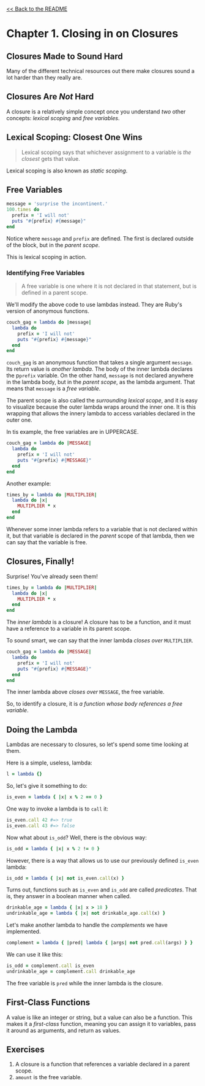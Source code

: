 [&lt;&lt; Back to the README](README.md)

# Chapter 1. Closing in on Closures

## Closures Made to Sound Hard

Many of the different technical resources out there make closures sound a lot
harder than they really are.

## Closures Are _Not_ Hard

A closure is a relatively simple concept once you understand _two_ other
concepts: _lexical scoping_ and _free variables_.

## Lexical Scoping: Closest One Wins

> Lexical scoping says that whichever assignment to a variable is _the
  closest_ gets that value.

Lexical scoping is also known as _static scoping_.

## Free Variables

```ruby
message = 'surprise the incontinent.'
100.times do
  prefix = 'I will not'
  puts "#{prefix} #{message}"
end
```

Notice where `message` and `prefix` are defined. The first is declared outside
of the block, but in the _parent scope_.

This is lexical scoping in action.

### Identifying Free Variables

> A free variable is one where it is not declared in that statement, but is
  defined in a parent scope.

We'll modify the above code to use lambdas instead. They are Ruby's version of
anonymous functions.

```ruby
couch_gag = lambda do |message|
  lambda do
    prefix = 'I will not'
    puts "#{prefix} #{message}"
  end
end
```

`couch_gag` is an anonymous function that takes a single argument `message`.
Its return value is _another lambda_. The body of the inner lambda declares
the p`prefix` variable. On the other hand, `message` is not declared anywhere
in the lambda body, but in the _parent scope_, as the lambda argument. That
means that `message` is a _free variable_.

The parent scope is also called the _surrounding lexical scope_, and it is
easy to visualize because the outer lambda wraps around the inner one. It is
this wrapping that allows the innery lambda to access variables declared in
the outer one.

In tis example, the free variables are in UPPERCASE.

```ruby
couch_gag = lambda do |MESSAGE|
  lambda do
    prefix = 'I will not'
    puts "#{prefix} #{MESSAGE}"
  end
end
```

Another example:

```ruby
times_by = lambda do |MULTIPLIER|
  lambda do |x|
    MULTIPLIER * x
  end
end
```

Whenever some inner lambda refers to a variable that is not declared within
it, but that variable is declared in the _parent_ scope of that lambda, then
we can say that the variable is free.

## Closures, Finally!

Surprise! You've already seen them!

```ruby
times_by = lambda do |MULTIPLIER|
  lambda do |x|
    MULTIPLIER * x
  end
end
```

The _inner lambda_ is a closure! A closure has to be a function, and it must
have a reference to a variable in its parent scope.

To sound smart, we can say that the inner lambda _closes over_ `MULTIPLIER`.

```ruby
couch_gag = lambda do |MESSAGE|
  lambda do
    prefix = 'I will not'
    puts "#{prefix} #{MESSAGE}"
  end
end
```

The inner lambda above _closes over_ `MESSAGE`, the free variable.

So, to identify a closure, it is _a function whose body references a free
variable_.

## Doing the Lambda

Lambdas are necessary to closures, so let's spend some time looking at them.

Here is a simple, useless, lambda:

```ruby
l = lambda {}
```

So, let's give it something to do:

```ruby
is_even = lambda { |x| x % 2 == 0 }
```

One way to invoke a lambda is to `call` it:

```ruby
is_even.call 42 #=> true
is_even.call 43 #=> false
```

Now what about `is_odd`? Well, there is the obvious way:

```ruby
is_odd = lambda { |x| x % 2 != 0 }
```

However, there is a way that allows us to use our previously defined `is_even`
lambda:

```ruby
is_odd = lambda { |x| not is_even.call(x) }
```

Turns out, functions such as `is_even` and `is_odd` are called _predicates_.
That is, they answer in a boolean manner when called.

```ruby
drinkable_age = lambda { |x| x > 18 }
undrinkable_age = lambda { |x| not drinkable_age.call(x) }
```

Let's make another lambda to handle the _complements_ we have implemented.

```ruby
complement = lambda { |pred| lambda { |args| not pred.call(args) } }
```

We can use it like this:

```ruby
is_odd = complement.call is_even
undrinkable_age = complement.call drinkable_age
```

The free variable is `pred` while the inner lambda is the closure.

## First-Class Functions

A value is like an integer or string, but a value can also be a function. This
makes it a _first-class_ function, meaning you can assign it to variables,
pass it around as arguments, and return as values.

## Exercises

1. A closure is a function that references a variable declared in a  parent
   scope.
2. `amount` is the free variable.
